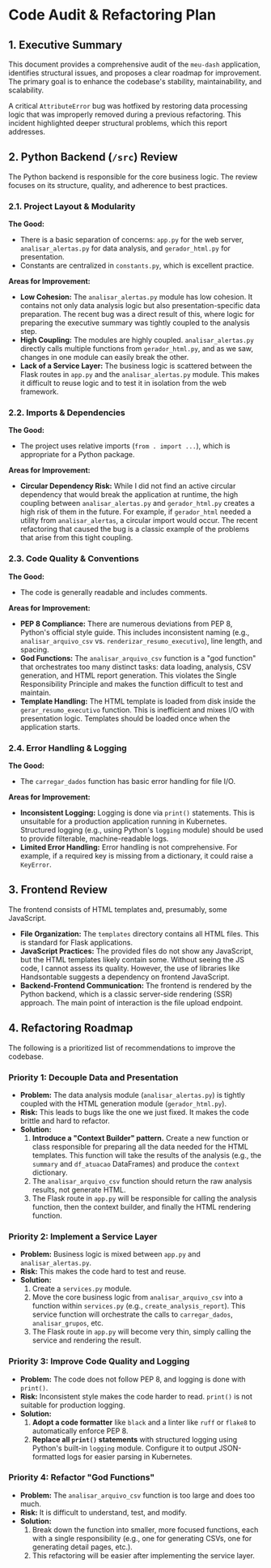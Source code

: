 # Code Audit & Refactoring Plan

## 1. Executive Summary

This document provides a comprehensive audit of the `meu-dash` application, identifies structural issues, and proposes a clear roadmap for improvement. The primary goal is to enhance the codebase's stability, maintainability, and scalability.

A critical `AttributeError` bug was hotfixed by restoring data processing logic that was improperly removed during a previous refactoring. This incident highlighted deeper structural problems, which this report addresses.

## 2. Python Backend (`/src`) Review

The Python backend is responsible for the core business logic. The review focuses on its structure, quality, and adherence to best practices.

### 2.1. Project Layout & Modularity

**The Good:**

* There is a basic separation of concerns: `app.py` for the web server, `analisar_alertas.py` for data analysis, and `gerador_html.py` for presentation.
* Constants are centralized in `constants.py`, which is excellent practice.

**Areas for Improvement:**

* **Low Cohesion:** The `analisar_alertas.py` module has low cohesion. It contains not only data analysis logic but also presentation-specific data preparation. The recent bug was a direct result of this, where logic for preparing the executive summary was tightly coupled to the analysis step.
* **High Coupling:** The modules are highly coupled. `analisar_alertas.py` directly calls multiple functions from `gerador_html.py`, and as we saw, changes in one module can easily break the other.
* **Lack of a Service Layer:** The business logic is scattered between the Flask routes in `app.py` and the `analisar_alertas.py` module. This makes it difficult to reuse logic and to test it in isolation from the web framework.

### 2.2. Imports & Dependencies

**The Good:**

* The project uses relative imports (`from . import ...`), which is appropriate for a Python package.

**Areas for Improvement:**

* **Circular Dependency Risk:** While I did not find an active circular dependency that would break the application at runtime, the high coupling between `analisar_alertas.py` and `gerador_html.py` creates a high risk of them in the future. For example, if `gerador_html` needed a utility from `analisar_alertas`, a circular import would occur. The recent refactoring that caused the bug is a classic example of the problems that arise from this tight coupling.

### 2.3. Code Quality & Conventions

**The Good:**

* The code is generally readable and includes comments.

**Areas for Improvement:**

* **PEP 8 Compliance:** There are numerous deviations from PEP 8, Python's official style guide. This includes inconsistent naming (e.g., `analisar_arquivo_csv` vs. `renderizar_resumo_executivo`), line length, and spacing.
* **God Functions:** The `analisar_arquivo_csv` function is a "god function" that orchestrates too many distinct tasks: data loading, analysis, CSV generation, and HTML report generation. This violates the Single Responsibility Principle and makes the function difficult to test and maintain.
* **Template Handling:** The HTML template is loaded from disk inside the `gerar_resumo_executivo` function. This is inefficient and mixes I/O with presentation logic. Templates should be loaded once when the application starts.

### 2.4. Error Handling & Logging

**The Good:**

* The `carregar_dados` function has basic error handling for file I/O.

**Areas for Improvement:**

* **Inconsistent Logging:** Logging is done via `print()` statements. This is unsuitable for a production application running in Kubernetes. Structured logging (e.g., using Python's `logging` module) should be used to provide filterable, machine-readable logs.
* **Limited Error Handling:** Error handling is not comprehensive. For example, if a required key is missing from a dictionary, it could raise a `KeyError`.

## 3. Frontend Review

The frontend consists of HTML templates and, presumably, some JavaScript.

* **File Organization:** The `templates` directory contains all HTML files. This is standard for Flask applications.
* **JavaScript Practices:** The provided files do not show any JavaScript, but the HTML templates likely contain some. Without seeing the JS code, I cannot assess its quality. However, the use of libraries like Handsontable suggests a dependency on frontend JavaScript.
* **Backend-Frontend Communication:** The frontend is rendered by the Python backend, which is a classic server-side rendering (SSR) approach. The main point of interaction is the file upload endpoint.

## 4. Refactoring Roadmap

The following is a prioritized list of recommendations to improve the codebase.

### Priority 1: Decouple Data and Presentation

* **Problem:** The data analysis module (`analisar_alertas.py`) is tightly coupled with the HTML generation module (`gerador_html.py`).
* **Risk:** This leads to bugs like the one we just fixed. It makes the code brittle and hard to refactor.
* **Solution:**
    1. **Introduce a "Context Builder" pattern.** Create a new function or class responsible for preparing all the data needed for the HTML templates. This function will take the results of the analysis (e.g., the `summary` and `df_atuacao` DataFrames) and produce the `context` dictionary.
    2. The `analisar_arquivo_csv` function should return the raw analysis results, not generate HTML.
    3. The Flask route in `app.py` will be responsible for calling the analysis function, then the context builder, and finally the HTML rendering function.

### Priority 2: Implement a Service Layer

* **Problem:** Business logic is mixed between `app.py` and `analisar_alertas.py`.
* **Risk:** This makes the code hard to test and reuse.
* **Solution:**
    1. Create a `services.py` module.
    2. Move the core business logic from `analisar_arquivo_csv` into a function within `services.py` (e.g., `create_analysis_report`). This service function will orchestrate the calls to `carregar_dados`, `analisar_grupos`, etc.
    3. The Flask route in `app.py` will become very thin, simply calling the service and rendering the result.

### Priority 3: Improve Code Quality and Logging

* **Problem:** The code does not follow PEP 8, and logging is done with `print()`.
* **Risk:** Inconsistent style makes the code harder to read. `print()` is not suitable for production logging.
* **Solution:**
    1. **Adopt a code formatter** like `black` and a linter like `ruff` or `flake8` to automatically enforce PEP 8.
    2. **Replace all `print()` statements** with structured logging using Python's built-in `logging` module. Configure it to output JSON-formatted logs for easier parsing in Kubernetes.

### Priority 4: Refactor "God Functions"

* **Problem:** The `analisar_arquivo_csv` function is too large and does too much.
* **Risk:** It is difficult to understand, test, and modify.
* **Solution:**
    1. Break down the function into smaller, more focused functions, each with a single responsibility (e.g., one for generating CSVs, one for generating detail pages, etc.).
    2. This refactoring will be easier after implementing the service layer.
